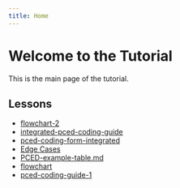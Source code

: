 ```yaml
---
title: Home
---
```


<link rel="stylesheet" href="assets/style.css">

# Welcome to the Tutorial

This is the main page of the tutorial.

## Lessons

- [flowchart-2](flowchart-2.html)
- [integrated-pced-coding-guide](integrated-pced-coding-guide.md)
- [pced-coding-form-integrated](pced-coding-form-integrated.md)
- [Edge Cases](PCED_Edge_Cases_Guide.md)
- [PCED-example-table.md](PCED_Example_Table.md)
- [flowchart](flowchart.html)
- [pced-coding-guide-1](pced-coding-guide-1.md)




